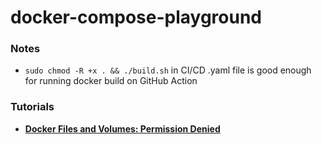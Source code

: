 docker-compose-playground
=========================
### Notes
- `sudo chmod -R +x . && ./build.sh` in CI/CD .yaml file is good enough for running docker build on GitHub Action

### Tutorials
- [**Docker Files and Volumes: Permission Denied**](https://mydeveloperplanet.com/2022/10/19/docker-files-and-volumes-permission-denied/)
